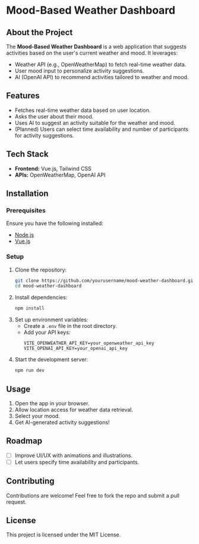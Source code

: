 # Mood-Based Weather Dashboard

## About the Project

The **Mood-Based Weather Dashboard** is a web application that suggests activities based on the user's current weather and mood. It leverages:

- Weather API (e.g., OpenWeatherMap) to fetch real-time weather data.
- User mood input to personalize activity suggestions.
- AI (OpenAI API) to recommend activities tailored to weather and mood.

## Features

- Fetches real-time weather data based on user location.
- Asks the user about their mood.
- Uses AI to suggest an activity suitable for the weather and mood.
- (Planned) Users can select time availability and number of participants for activity suggestions.

## Tech Stack

- **Frontend:** Vue.js, Tailwind CSS
- **APIs:** OpenWeatherMap, OpenAI API

## Installation

### Prerequisites

Ensure you have the following installed:

- [Node.js](https://nodejs.org/)
- [Vue.js](https://vuejs.org/)

### Setup

1. Clone the repository:
   ```sh
   git clone https://github.com/yourusername/mood-weather-dashboard.git
   cd mood-weather-dashboard
   ```
2. Install dependencies:
   ```sh
   npm install
   ```
3. Set up environment variables:
   - Create a `.env` file in the root directory.
   - Add your API keys:
     ```env
     VITE_OPENWEATHER_API_KEY=your_openweather_api_key
     VITE_OPENAI_API_KEY=your_openai_api_key
     ```
4. Start the development server:
   ```sh
   npm run dev
   ```

## Usage

1. Open the app in your browser.
2. Allow location access for weather data retrieval.
3. Select your mood.
4. Get AI-generated activity suggestions!

## Roadmap

- [ ] Improve UI/UX with animations and illustrations.
- [ ] Let users specify time availability and participants.

## Contributing

Contributions are welcome! Feel free to fork the repo and submit a pull request.

## License

This project is licensed under the MIT License.
